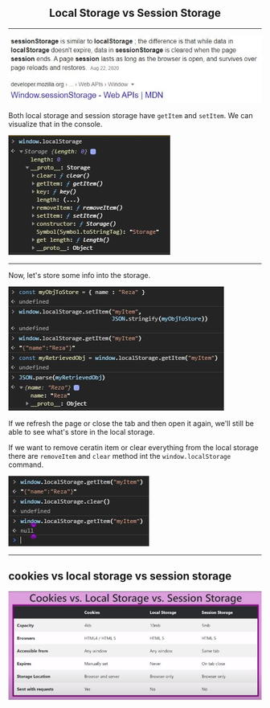 <h2 style="text-align: center">Local Storage vs Session Storage</h2>

---

![storage](images/storage.JPG)

Both local storage and session storage have `getItem` and `setItem`. We can visualize that in the console.

![get-set](images/get-set.JPG)

---

Now, let's store some info into the storage.

![store-json](images/store-json.JPG)

If we refresh the page or close the tab and then open it again, we'll still be able to see what's store in the local storage.

If we want to remove ceratin item or clear everything from the local storage there are `removeItem` and `clear` method int the `window.localStorage` command.

![clear-storage](images/clear-storage.JPG)

---

## cookies vs local storage vs session storage

![cookies-local-session](images/cookie-local-session.JPG)
